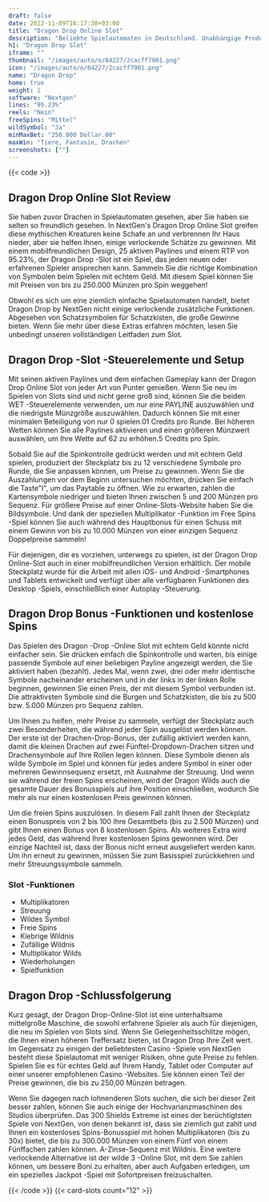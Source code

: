 ```yaml
---
draft: false
date: 2022-11-09T16:17:38+03:00
title: "Dragon Drop Online Slot"
description: "Beliebte Spielautomaten in Deutschland. Unabhängige Produktbewertungen und exklusive Anmeldeangebote. Jetzt spielen!"
h1: "Dragon Drop Slot"
iframe: ""
thumbnail: "/images/auto/o/84227/2cacff7901.png"
icon: "/images/auto/o/84227/2cacff7901.png"
name: "Dragon Drop"
home: true
weight: 1
software: "Nextgen"
lines: "95.23%"
reels: "Nein"
freeSpins: "Mittel"
wildSymbol: "Ja"
minMaxBet: "250.000 Dollar.00"
maxWin: "Tiere, Fantasie, Drachen"
screenshots: [""]
---
```


{{< code >}}<h2>Dragon Drop Online Slot Review</h2><p>Sie haben zuvor Drachen in Spielautomaten gesehen, aber Sie haben sie selten so freundlich gesehen. In NextGen's Dragon Drop Online Slot greifen diese mythischen Kreaturen keine Schafe an und verbrennen Ihr Haus nieder, aber sie helfen Ihnen, einige verlockende Schätze zu gewinnen. Mit einem mobilfreundlichen Design, 25 aktiven Paylines und einem RTP von 95.23%, der Dragon Drop -Slot ist ein Spiel, das jeden neuen oder erfahrenen Spieler ansprechen kann. Sammeln Sie die richtige Kombination von Symbolen beim Spielen mit echtem Geld. Mit diesem Spiel können Sie mit Preisen von bis zu 250.000 Münzen pro Spin weggehen!</p><p>Obwohl es sich um eine ziemlich einfache Spielautomaten handelt, bietet Dragon Drop by NextGen nicht einige verlockende zusätzliche Funktionen. Abgesehen von Schatzsymbolen für Schatzkisten, die große Gewinne bieten. Wenn Sie mehr über diese Extras erfahren möchten, lesen Sie unbedingt unseren vollständigen Leitfaden zum Slot.</p><h2>Dragon Drop -Slot -Steuerelemente und Setup</h2><p>Mit seinen aktiven Paylines und dem einfachen Gameplay kann der Dragon Drop Online Slot von jeder Art von Punter genießen. Wenn Sie neu im Spielen von Slots sind und nicht gerne groß sind, können Sie die beiden WET -Steuerelemente verwenden, um nur eine PAYLINE auszuwählen und die niedrigste Münzgröße auszuwählen. Dadurch können Sie mit einer minimalen Beteiligung von nur 0 spielen.01 Credits pro Runde. Bei höheren Wetten können Sie alle Paylines aktivieren und einen größeren Münzwert auswählen, um Ihre Wette auf 62 zu erhöhen.5 Credits pro Spin.</p><p>Sobald Sie auf die Spinkontrolle gedrückt werden und mit echtem Geld spielen, produziert der Steckplatz bis zu 12 verschiedene Symbole pro Runde, die Sie anpassen können, um Preise zu gewinnen. Wenn Sie die Auszahlungen vor dem Beginn untersuchen möchten, drücken Sie einfach die Taste"I", um das Paytable zu öffnen. Wie zu erwarten, zahlen die Kartensymbole niedriger und bieten Ihnen zwischen 5 und 200 Münzen pro Sequenz. Für größere Preise auf einer Online-Slots-Website haben Sie die Bildsymbole. Und dank der speziellen Multiplikator -Funktion im Free Spins -Spiel können Sie auch während des Hauptbonus für einen Schuss mit einem Gewinn von bis zu 10.000 Münzen von einer einzigen Sequenz Doppelpreise sammeln!</p><p>Für diejenigen, die es vorziehen, unterwegs zu spielen, ist der Dragon Drop Online-Slot auch in einer mobilfreundlichen Version erhältlich. Der mobile Steckplatz wurde für die Arbeit mit allen iOS- und Android -Smartphones und Tablets entwickelt und verfügt über alle verfügbaren Funktionen des Desktop -Spiels, einschließlich einer Autoplay -Steuerung.</p><h2>Dragon Drop Bonus -Funktionen und kostenlose Spins</h2><p>Das Spielen des Dragon -Drop -Online Slot mit echtem Geld könnte nicht einfacher sein. Sie drücken einfach die Spinkontrolle und warten, bis einige passende Symbole auf einer beliebigen Payline angezeigt werden, die Sie aktiviert haben (bezahlt). Jedes Mal, wenn zwei, drei oder mehr identische Symbole nacheinander erscheinen und in der links in der linken Rolle beginnen, gewinnen Sie einen Preis, der mit diesem Symbol verbunden ist. Die attraktivsten Symbole sind die Burgen und Schatzkisten, die bis zu 500 bzw. 5.000 Münzen pro Sequenz zahlen.</p><p>Um Ihnen zu helfen, mehr Preise zu sammeln, verfügt der Steckplatz auch zwei Besonderheiten, die während jeder Spin ausgelöst werden können. Der erste ist der Drachen-Drop-Bonus, der zufällig aktiviert werden kann, damit die kleinen Drachen auf zwei Fünftel-Dropdown-Drachen sitzen und Drachensymbole auf Ihre Rollen legen können. Diese Symbole dienen als wilde Symbole im Spiel und können für jedes andere Symbol in einer oder mehreren Gewinnsequenz ersetzt, mit Ausnahme der Streuung. Und wenn sie während der freien Spins erscheinen, wird der Dragon Wilds auch die gesamte Dauer des Bonusspiels auf ihre Position einschließen, wodurch Sie mehr als nur einen kostenlosen Preis gewinnen können.</p><p>Um die freien Spins auszulösen. In diesem Fall zahlt Ihnen der Steckplatz einen Bonuspreis von 2 bis 100 Ihre Gesamtbets (bis zu 2.500 Münzen) und gibt Ihnen einen Bonus von 8 kostenlosen Spins. Als weiteres Extra wird jedes Geld, das während Ihrer kostenlosen Spins gewonnen wird. Der einzige Nachteil ist, dass der Bonus nicht erneut ausgeliefert werden kann. Um ihn erneut zu gewinnen, müssen Sie zum Basisspiel zurückkehren und mehr Streuungssymbole sammeln.</p><h3>
Slot -Funktionen</h3><ul>
<li></span>
Multiplikatoren</li>
<li></span>
Streuung</li>
<li></span>
Wildes Symbol</li>
<li></span>
Freie Spins</li>
<li></span>
Klebrige Wildnis</li>
<li></span>
Zufällige Wildnis</li>
<li></span>
Multiplikator Wilds</li>
<li></span>
Wiederholungen</li>
<li></span>
Spielfunktion</li></ul><h2>Dragon Drop -Schlussfolgerung</h2><p>Kurz gesagt, der Dragon Drop-Online-Slot ist eine unterhaltsame mittelgroße Maschine, die sowohl erfahrene Spieler als auch für diejenigen, die neu im Spielen von Slots sind. Wenn Sie Gelegenheitsschlitze mögen, die Ihnen einen höheren Treffersatz bieten, ist Dragon Drop Ihre Zeit wert. Im Gegensatz zu einigen der beliebtesten Casino -Spiele von NextGen besteht diese Spielautomat mit weniger Risiken, ohne gute Preise zu fehlen. Spielen Sie es für echtes Geld auf Ihrem Handy, Tablet oder Computer auf einer unserer empfohlenen Casino -Websites. Sie können einen Teil der Preise gewinnen, die bis zu 250,00 Münzen betragen.</p><p>Wenn Sie dagegen nach lohnenderen Slots suchen, die sich bei dieser Zeit besser zahlen, können Sie auch einige der Hochvarianzmaschinen des Studios überprüfen. Das 300 Shields Extreme ist eines der berüchtigtsten Spiele von NextGen, von denen bekannt ist, dass sie ziemlich gut zahlt und Ihnen ein kostenloses Spins-Bonusspiel mit hohen Multiplikatoren (bis zu 30x) bietet, die bis zu 300.000 Münzen von einem Fünf von einem Fünffachen zahlen können. A-Zinse-Sequenz mit Wildnis. Eine weitere verlockende Alternative ist der wilde 3 -Online Slot, mit dem Sie zahlen können, um bessere Boni zu erhalten, aber auch Aufgaben erledigen, um ein spezielles Jackpot -Spiel mit Sofortpreisen freizuschalten.</p>{{< /code >}}
 {{< card-slots count="12" >}}